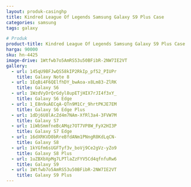 ```yaml
---
layout: produk-casinghp
title: Kindred League Of Legends Samsung Galaxy S9 Plus Case
categories: samsung
tags: galaxy

# Produk
product-title: Kindred League Of Legends Samsung Galaxy S9 Plus Case
harga: 90000
sku: hn-4425
image-drive: 1Wtfwb7o5AmRS53u50BFibR-2NW7IE2VT
gallery:
  - url: 145qU9BFJwQS58kIP2RkIp_pf52_PIUPr
    title: Galaxy Note 8
  - url: 1EqBi4F6QElfhDY_bwAoa-x8Lm83-ZlRK
    title: Galaxy S6
  - url: 1WzdVyDrQrGdyl8upETjHIX7rJI4f3xY_
    title: Galaxy S6 Edge
  - url: 1_E8n9uAECqA-QTn9M1Cr_9hrtPKJE7EM
    title: Galaxy S6 Edge Plus
  - url: 1dDj6U8lAcZd4m7NAm-XfRl3a4-3FVW7M
    title: Galaxy S7
  - url: 1iWbSmmfneBcAMqz7OT7VP8W_FyX2HI3P
    title: Galaxy S7 Edge
  - url: 16dXRKVD0bRreBfdANm1PNngR8KdLqCN-
    title: Galaxy S8
  - url: 1kYGfm6sUGFTyf3v_boVj9Ce2gVz-yZo9
    title: Galaxy S8 Plus
  - url: 1uZBXbXpMg7LPTlaZzFYV5Cd4qfnfuRw6
    title: Galaxy S9
  - url: 1Wtfwb7o5AmRS53u50BFibR-2NW7IE2VT
    title: Galaxy S9 Plus
---
```

